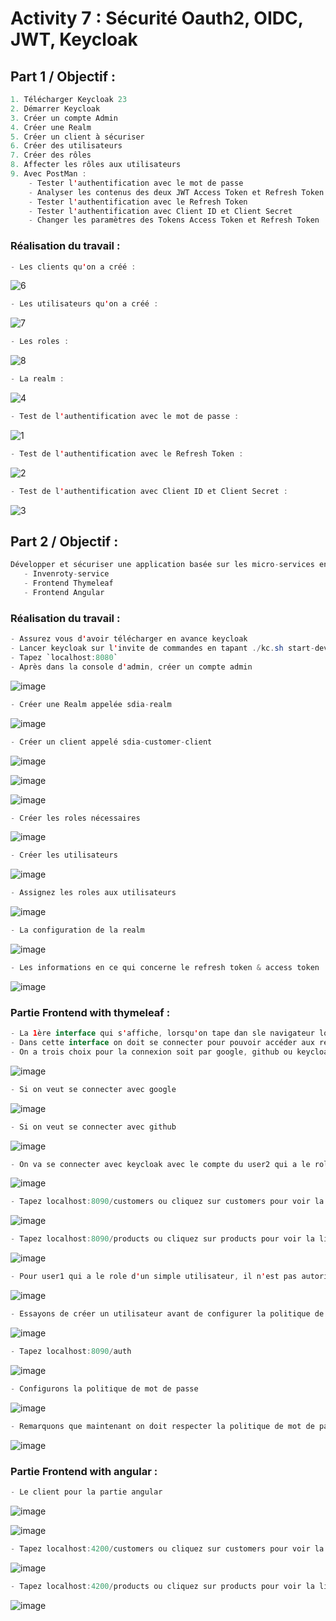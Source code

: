 # Activity 7 : Sécurité Oauth2, OIDC, JWT, Keycloak

## Part 1 / Objectif :

```java
1. Télécharger Keycloak 23
2. Démarrer Keycloak
3. Créer un compte Admin
4. Créer une Realm
5. Créer un client à sécuriser
6. Créer des utilisateurs
7. Créer des rôles
8. Affecter les rôles aux utilisateurs
9. Avec PostMan :
    - Tester l'authentification avec le mot de passe
    - Analyser les contenus des deux JWT Access Token et Refresh Token
    - Tester l'authentification avec le Refresh Token
    - Tester l'authentification avec Client ID et Client Secret
    - Changer les paramètres des Tokens Access Token et Refresh Token
```

### Réalisation du travail :
```java
- Les clients qu'on a créé :
```
![6](https://github.com/WebProjDeveloper/JEE_All_Activities/assets/125798807/9c3deb56-4213-4d12-8eec-82ed555d2dd6)

```java
- Les utilisateurs qu'on a créé :
```
![7](https://github.com/WebProjDeveloper/JEE_All_Activities/assets/125798807/76aa966f-74d7-44b2-b7af-dcb031313dfb)

```java
- Les roles : 
```
![8](https://github.com/WebProjDeveloper/JEE_All_Activities/assets/125798807/0d885aa4-4920-440e-8e33-fc88055c96ee)

```java
- La realm :
```
![4](https://github.com/WebProjDeveloper/JEE_All_Activities/assets/125798807/c0c41903-ea96-46c3-82f6-dd4008ecba55)

```java
- Test de l'authentification avec le mot de passe :
```
![1](https://github.com/WebProjDeveloper/JEE_All_Activities/assets/125798807/2b43857d-d2b3-4b52-a89c-fbd62e5e9fbc)

```java
- Test de l'authentification avec le Refresh Token :
``` 
![2](https://github.com/WebProjDeveloper/JEE_All_Activities/assets/125798807/620707e8-12ae-45a9-a272-d9ca861488b8)

```java
- Test de l'authentification avec Client ID et Client Secret :
```
![3](https://github.com/WebProjDeveloper/JEE_All_Activities/assets/125798807/75764ccf-2b4c-4053-b37e-5c601c2621d1)


## Part 2 / Objectif :
```java
Développer et sécuriser une application basée sur les micro-services en utilsant Oauth 2, OIDC, Keycloak :
   - Invenroty-service
   - Frontend Thymeleaf
   - Frontend Angular
```
### Réalisation du travail : 
 
```java
- Assurez vous d'avoir télécharger en avance keycloak
- Lancer keycloak sur l'invite de commandes en tapant ./kc.sh start-dev
- Tapez `localhost:8080`
- Après dans la console d'admin, créer un compte admin
```

![image](https://github.com/WebProjDeveloper/JEE_All_Activities/assets/125798807/f1ff989e-8ff4-48aa-8164-5c54f4dd5a2e)


```java
- Créer une Realm appelée sdia-realm 
```

![image](https://github.com/WebProjDeveloper/JEE_All_Activities/assets/125798807/c1272cf7-6c8c-4fb8-bb0f-235e7fe3cfc9)


```java
- Créer un client appelé sdia-customer-client
```

![image](https://github.com/WebProjDeveloper/JEE_All_Activities/assets/125798807/fb484800-245c-4853-8712-0d39a7e06405)

![image](https://github.com/WebProjDeveloper/JEE_All_Activities/assets/125798807/fd0c0873-0a4c-462f-8753-f321607d62e2)

![image](https://github.com/WebProjDeveloper/JEE_All_Activities/assets/125798807/a4ea471f-cbb0-46d9-9a6f-e971397f1c2d)

```java
- Créer les roles nécessaires
```

![image](https://github.com/WebProjDeveloper/JEE_All_Activities/assets/125798807/32e4e1d0-01f7-4ca0-a6ae-100bb164f997)

```java
- Créer les utilisateurs
```

![image](https://github.com/WebProjDeveloper/JEE_All_Activities/assets/125798807/30185295-0815-4f95-961f-dc46a213cd13)

```java
- Assignez les roles aux utilisateurs
```

![image](https://github.com/WebProjDeveloper/JEE_All_Activities/assets/125798807/a8560296-d899-4c70-bad8-8336650a85cf)

```java
- La configuration de la realm
```

![image](https://github.com/WebProjDeveloper/JEE_All_Activities/assets/125798807/f713beae-6033-4169-b400-7de133376c5e)

```java
- Les informations en ce qui concerne le refresh token & access token
```

![image](https://github.com/WebProjDeveloper/JEE_All_Activities/assets/125798807/bfdcc7e4-d361-4f30-bf97-7bebe4374977)

### Partie Frontend with thymeleaf : 

```java
- La 1ère interface qui s'affiche, lorsqu'on tape dan sle navigateur localhost:8090
- Dans cette interface on doit se connecter pour pouvoir accéder aux ressources à savoir les clients de l'application ainsi que les produits
- On a trois choix pour la connexion soit par google, github ou keycloak
```

![image](https://github.com/WebProjDeveloper/JEE_All_Activities/assets/125798807/23527583-3f05-49b5-8796-3c65a314d02f)

```java
- Si on veut se connecter avec google
```
![image](https://github.com/WebProjDeveloper/JEE_All_Activities/assets/125798807/485d9575-b8a8-4d26-b5ab-c743859dd034)

```java
- Si on veut se connecter avec github
```
![image](https://github.com/WebProjDeveloper/JEE_All_Activities/assets/125798807/e5193b75-168b-400a-a088-f1539fe4f994)

```java
- On va se connecter avec keycloak avec le compte du user2 qui a le role admin
```
![image](https://github.com/WebProjDeveloper/JEE_All_Activities/assets/125798807/4bc8bc74-5916-4193-9329-0f3fecf1ae06)

```java
- Tapez localhost:8090/customers ou cliquez sur customers pour voir la liste des clients
```
![image](https://github.com/WebProjDeveloper/JEE_All_Activities/assets/125798807/4c3bfe06-e708-4068-97d6-7cb13364cfd6)

```java
- Tapez localhost:8090/products ou cliquez sur products pour voir la liste des produits
```
![image](https://github.com/WebProjDeveloper/JEE_All_Activities/assets/125798807/a52711b7-440e-480b-b993-1ef212588975)

```java
- Pour user1 qui a le role d'un simple utilisateur, il n'est pas autorisé à voir la liste des clients
```
![image](https://github.com/WebProjDeveloper/JEE_All_Activities/assets/125798807/4da2e9f3-1d3a-4516-9b43-7e13f2091985)

```java
- Essayons de créer un utilisateur avant de configurer la politique de mot de passe
```
![image](https://github.com/WebProjDeveloper/JEE_All_Activities/assets/125798807/c5615256-bf25-4ee6-aefc-1db8755423d9)

```java
- Tapez localhost:8090/auth
```
![image](https://github.com/WebProjDeveloper/JEE_All_Activities/assets/125798807/e294466d-aa35-47ef-8770-e14b5c5bf0d1)

```java
- Configurons la politique de mot de passe
```
![image](https://github.com/WebProjDeveloper/JEE_All_Activities/assets/125798807/a5f2e47f-22b0-45a0-91eb-91efac94f7d4)

```java
- Remarquons que maintenant on doit respecter la politique de mot de passe qu'on a ajouté
```
![image](https://github.com/WebProjDeveloper/JEE_All_Activities/assets/125798807/a6bdb9b8-d408-40de-b603-2176838fce93)

### Partie Frontend with angular : 
```java
- Le client pour la partie angular
```
![image](https://github.com/WebProjDeveloper/JEE_All_Activities/assets/125798807/5c20451e-5820-4b1f-9a57-c21ae0dbbe7a)

![image](https://github.com/WebProjDeveloper/JEE_All_Activities/assets/125798807/c791fb8b-e00a-49d7-96e6-755c808f8101)

```java
- Tapez localhost:4200/customers ou cliquez sur customers pour voir la liste des clients
```
![image](https://github.com/WebProjDeveloper/JEE_All_Activities/assets/125798807/61a9ac0b-411e-4d57-b653-fd77ede1a65f)

```java
- Tapez localhost:4200/products ou cliquez sur products pour voir la liste des produits
```
![image](https://github.com/WebProjDeveloper/JEE_All_Activities/assets/125798807/e15d15fa-c6f4-48d1-b88f-825cf3d599e7)













